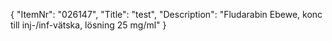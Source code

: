 {
  "ItemNr": "026147",
  "Title": "test",
  "Description": "Fludarabin Ebewe, konc till inj-/inf-vätska, lösning 25 mg/ml"
}